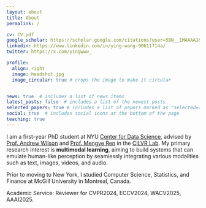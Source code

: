 ```yaml
---
layout: about
title: About
permalink: /

cv: CV.pdf
google_scholar: https://scholar.google.com/citations?user=5BN__1MAAAAJ&hl=en
linkedin: https://www.linkedin.com/in/ying-wang-90611714a/
twitter: https://x.com/yingwww_

profile:
  align: right
  image: headshot.jpg
  image_circular: true # crops the image to make it circular


news: true  # includes a list of news items
latest_posts: false  # includes a list of the newest posts
selected_papers: true # includes a list of papers marked as "selected={true}"
social: true  # includes social icons at the bottom of the page
teaching: true
---
```


I am a first-year PhD student at NYU [Center for Data Science](https://cds.nyu.edu/), advised by [Prof. Andrew Wilson](https://cims.nyu.edu/~andrewgw/) and [Prof. Mengye Ren](https://mengyeren.com/) in the [CILVR Lab](https://wp.nyu.edu/cilvr/). My primary research interest is **multimodal learning**, aiming to build systems that can emulate human-like perception by seamlessly integrating various modalities such as text, images, videos, and audio. 

Prior to moving to New York, I studied Computer Science, Statistics, and Finance at McGill University in Montreal, Canada.

Academic Service: Reviewer for CVPR2024, ECCV2024, WACV2025, AAAI2025. 
